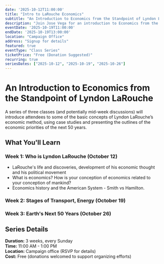 ```yaml
---
date: '2025-10-12T11:00:00'
title: "Intro to LaRouche Economics"
subtitle: "An Introduction to Economics from the Standpoint of Lyndon LaRouche"
description: "Join Jose Vega for an introduction to Economics from the standpoint of Lyndon LaRouche."
eventDate: '2025-10-19T11:00:00'
endDate: '2025-10-19T13:00:00'
location: "Campaign Office"
address: "Signup for details"
featured: true
eventType: "Class Series"
ticketPrice: "Free (Donation Suggested)"
recurring: true
seriesDates: ["2025-10-12", "2025-10-19", "2025-10-26"]
---
```


# An Introduction to Economics from the Standpoint of Lyndon LaRouche

A series of three classes (and potentially mid-week discussions) will introduce attendees to some of the basic concepts of Lyndon LaRouche’s economic method, using case studies and presenting the outlines of the economic priorities of the next 50 years.

## What You'll Learn

### Week 1: Who is Lyndon LaRouche (October 12)
- LaRouche's life and discoveries, development of his economic thought and his political movement 
- What is economics? How is your conception of economics related to your conception of mankind?
- Economics history and the American System - Smith vs Hamilton.

### Week 2: Stages of Transport, Energy (October 19)

### Week 3: Earth's Next 50 Years (October 26)

## Series Details

**Duration:** 3 weeks, every Sunday  
**Time:** 11:00 AM - 1:00 PM  
**Location:** Campaign office (RSVP for details)  
**Cost:** Free (donations welcomed to support organizing efforts)  